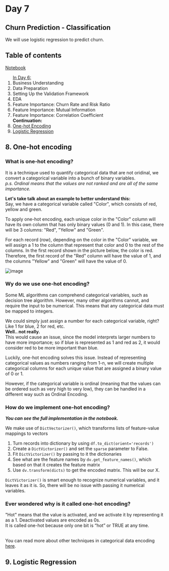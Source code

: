# Day 7

## **Churn Prediction - Classification**
We will use logistic regression to predict churn. 


## Table of contents
<a href="https://github.com/SohailaDiab/365-Days-of-AI/blob/main/Week-1/ChurnPrediction.ipynb">Notebook</a>

<ol>
  <a href="https://github.com/SohailaDiab/365-Days-of-AI/blob/main/Week-1/Day-6/Day-6.md">In Day 6:</a>
  <li>Business Understanding</li>
  <li>Data Preparation</li>
  <li>Setting Up the Validation Framework</li>
  <li>EDA</li>
  <li>Feature Importance: Churn Rate and Risk Ratio</li>
  <li>Feature Importance: Mutual Information</li>
  <li>Feature Importance: Correlation Coefficient</li>
  <b>Continuation:</b>
  <li><a href="#8-one-hot-encoding">One-hot Encoding</a></li>
  <li><a href="#9-logistic-regression">Logistic Regression</a></li>
</ol>

## 8. One-hot encoding

### What is one-hot encoding?
It is a technique used to quantify categorical data that are not oridinal, we convert a categorical variable into a bunch of binary variables.
<br/>
*p.s. Ordinal means that the values are not ranked and are all of the same importance.*

**Let's take talk about an example to better understand this:**
<br/>
Say, we have a categorical variable called "Color", which consists of red, yellow and green. 

To apply one-hot encoding, each unique color in the "Color" column will have its own column that has only binary values (0 and 1). In this case, there will be 3 columns: "Red", "Yellow" and "Green".

For each record (row), depending on the color in the "Color" variable, we will assign a 1 to the column that represent that color and 0 to the rest of the columns. 
In the first record shown in the picture below, the color is red. Therefore, the first record of the "Red" column will have the value of 1, and the columns "Yellow" and "Green" will have the value of 0.

![image](https://user-images.githubusercontent.com/70928356/194159405-3a741d2e-100b-462c-836d-86d09cc8a292.png)

### Wy do we use one-hot encoding?
Some ML algorithms can comprehend categorical variables, such as decision tree algorithm. However, many other algorithms cannot, and require the input to be numerical. This means that any categorical data must be mapped to integers.

We could simply just assign a number for each categorical variable, right? Like 1 for blue, 2 for red, etc. <br/>
**Well.. not really.** <br/>
This would cause an issue, since the model interprets larger numbers to have more importance; so if blue is represented as 1 and red as 2, it would consider red to be more important than blue.

Luckily, one-hot encoding solves this issue. Instead of representing categorical values as numbers ranging from 1-n, we will create multiple categorical columns for each unique value that are assigned a binary value of 0 or 1.

However, if the categorical variable is ordinal (meaning that the values can be ordered such as very high to very low), they can be handled in a different way such as Ordinal Encoding.

### How do we implement one-hot encoding?
***You can see the full implementation in the notebook.***

We make use of `DictVectorizer()`, which transforms lists of feature-value mappings to vectors 

1. Turn records into dictionary by using `df.to_dict(orient='records')`
2. Create a `DictVictorizer()` and set the `sparse` parameter to False.
3. Fit `DictVictorizer()` by passing to it the dictionaries
4. See what are the feature names by `dv.get_feature_names()`, which based on that it creates the feature matrix
5. Use `dv.transform(dicts)` to get the encoded matrix. This will be our X.

`DictVictorizer()` is smart enough to recognize numerical variables, and it leaves it as it is. So, there will be no issue with passing it numerical variables.

### Ever wondered why is it called one-hot encoding?
"Hot" means that the value is activated, and we activate it by representing it as a 1. Deactivated values are encoded as 0s.<br/>
It is called one-hot because only one bit is “hot” or TRUE at any time.

<br/>
You can read more about other techniques in categorical data encoding <a href="https://analyticsindiamag.com/a-complete-guide-to-categorical-data-encoding/">here</a>.

## 9. Logistic Regression
